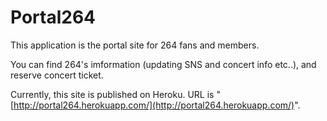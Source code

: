 # Portal264

This application is the portal site for 264 fans and members.

You can find 264's imformation (updating SNS and concert info etc..), and reserve concert ticket.

Currently, this site is published on Heroku.
URL is "[http://portal264.herokuapp.com/](http://portal264.herokuapp.com/)".